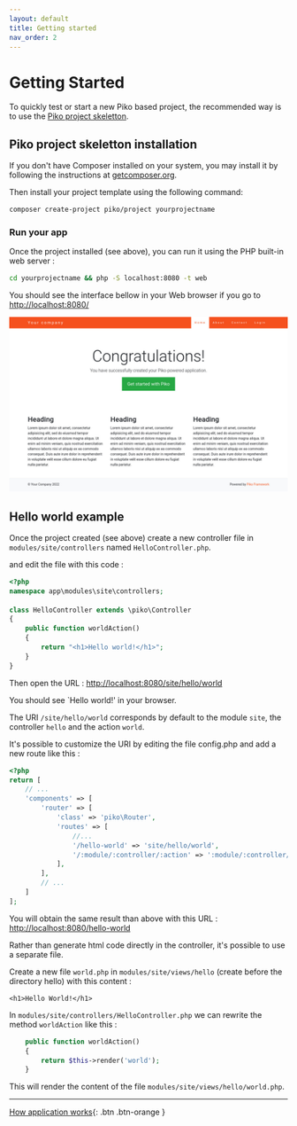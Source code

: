 ```yaml
---
layout: default
title: Getting started
nav_order: 2
---
```


# Getting Started

To quickly test or start a new Piko based project, the recommended way is to use the [Piko project skeletton](https://github.com/piko-framework/piko-project).

## Piko project skeletton installation

If you don't have Composer installed on your system, you may install it by following the instructions
at [getcomposer.org](http://getcomposer.org/doc/00-intro.md#installation-nix).

Then install your project template using the following command:

```bash
composer create-project piko/project yourprojectname
```

### Run your app

Once the project installed (see above), you can run it using the PHP built-in web server :

```bash
cd yourprojectname && php -S localhost:8080 -t web
```

You should see the interface bellow in your Web browser if you go to [http://localhost:8080/](http://localhost:8080/)

![Piko project snapshot](piko-project-snapshot.jpg)

## Hello world example

Once the project created (see above) create a new controller file in `modules/site/controllers` named `HelloController.php`.

and edit the file with this code :

```php
<?php
namespace app\modules\site\controllers;

class HelloController extends \piko\Controller
{
    public function worldAction()
    {
        return "<h1>Hello world!</h1>";
    }
}

```

Then open the URL : [http://localhost:8080/site/hello/world](http://localhost:8080/site/hello/world)

You should see `Hello world!' in your browser.

The URI `/site/hello/world` corresponds by default to the module `site`, the controller `hello` and the action `world`.

It's possible to customize the URI by editing the file config.php and add a new route like this :

```php
<?php
return [
    // ...
    'components' => [
        'router' => [
            'class' => 'piko\Router',
            'routes' => [
                //...
                '/hello-world' => 'site/hello/world',
                '/:module/:controller/:action' => ':module/:controller/:action'
            ],
        ],
        // ...
    ]
];
```

You will obtain the same result than above with this URL : [http://localhost:8080/hello-world](http://localhost:8080/hello-world)

Rather than generate html code directly in the controller, it's possible to use a separate file.

Create a new file `world.php` in `modules/site/views/hello` (create before the directory hello) with this content :

```
<h1>Hello World!</h1>
```

In `modules/site/controllers/HelloController.php` we can rewrite the method `worldAction` like this :

```php
    public function worldAction()
    {
        return $this->render('world');
    }
```

This will render the content of the file `modules/site/views/hello/world.php`.

------

[How application works](application.md){: .btn .btn-orange }
